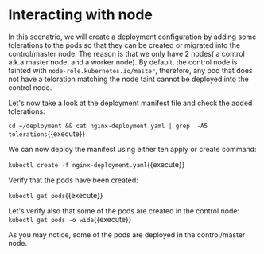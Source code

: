 # Interacting with node 

In this scenatrio, we will create a deployment configuration by adding some tolerations to the pods so that they can be created or migrated into the control/master node.
The reason is that we only have 2 nodes( a control a.k.a master node, and a worker node).  By default, the control node is tainted with `node-role.kubernetes.io/master`,  therefore, any pod that does not have a teloration matching the node taint cannot be deployed into the control node.

Let's now take a look at the deployment manifest file and check the  added tolerations:

`cd ~/deployment && cat nginx-deployment.yaml | grep  -A5 tolerations`{{execute}}

We can now deploy the manifest using either teh apply or create command:

`kubectl create -f nginx-deployment.yaml`{{execute}}

Verify that the pods have been created:

`kubectl get pods`{{execute}}

Let's verify also that some of the pods are created in the control node:
`kubectl get pods -o wide`{{execute}}

As you may notice, some of the pods are deployed in the control/master node.





